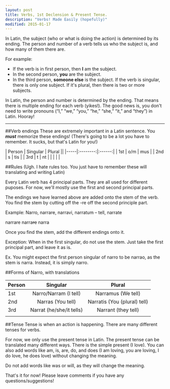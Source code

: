 ```yaml
---
layout: post
title: Verbs, 1st Declension & Present Tense.
description: "Verbs! Made Easily (hopefully)"
modified: 2015-01-17
---
```


In Latin, the subject (who or what is doing the action) is determined by its ending. The person and number of a verb tells us who the subject is, and how many of them there are. 

For example:

* If the verb is in first person,  then **I** am the subject.
* In the second person, **you** are the subject.
* In the third person, **someone else** is the subject.
If the verb is singular, there is only one subject. If it's plural, then there is two or more subjects.

In Latin, the person and number is determined by the ending. That means there is multiple ending for each verb (yikes!). The good news is, you don't need to write pronouns (“I,” “we,” “you,” “he,” “she,” “it,” and “they”) in Latin. Hooray! 


----------


##Verb endings
These are extremely important in a Latin sentence. You ***must*** memorize these endings! (There's going to be a lot you have to remember. It sucks, but that's Latin for you!) 

|  Person   | Singular | Plural ||
|-----|:--------:|:------:|
| 1st |    o/m   |   mus  |
| 2nd |     s    |   tis  |
| 3rd |     t    |   nt   |
|     |          |        | 

##Rules
(Ugh. I hate rules too. You just have to remember these will translating and writing Latin)

Every Latin verb has 4 principal parts. They are all used for different puposes. For now, we'll mostly use the first and second principal parts.

The endings we have learned above are added onto the stem of the verb. You find the stem by cutting off the -re off the second principle part.

Example: Narro, narrare, narravi, narratum – tell, narrate

narrare
narra~~re~~
narra

Once you find the stem, add the different endings onto it.

Exception: When in the first singular, do not use the stem. Just take the first principal part, and leave it as is.
				
Ex. You might expect the first person singular of narro to be narrao, as the stem is narra. Instead, it is simply narro.

##Forms of Narro, with translations

|  Person   |   Singular   |  Plural  |
|-----|:------------:|:--------:|
| 1st | Narro/Narram (I tell)| Narramus (We tell)|
| 2nd | Narras  (You tell)     | Narratis (You (plural) tell)|
| 3rd | Narrat  (he/she/it tells)     | Narrant (they tell) |
|     |              |          | 

##Tense
Tense is when an action is happening. There are many different tenses for verbs.

 For now, we only use the present tense in Latin. 
 The present tense can be translated many different ways. There is the simple present (I love). You can also add words like am, is, are, do, and does (I am loving, you are loving, I do love, he does love) without changing the meaning.
 
Do not add words like was or will, as they will change the meaning.

That's it for now! Please leave comments if you have any questions/suggestions!
